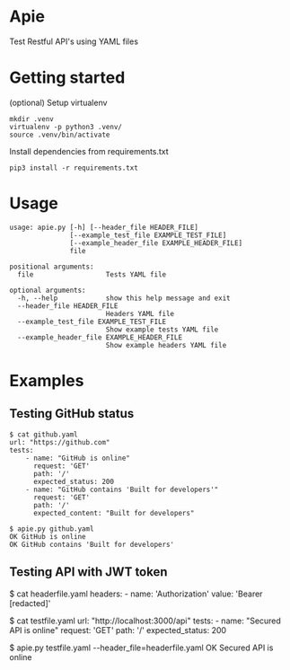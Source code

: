 # Apie
Test Restful API's using YAML files

# Getting started
(optional) Setup virtualenv
```
mkdir .venv
virtualenv -p python3 .venv/
source .venv/bin/activate
```

Install dependencies from requirements.txt
```
pip3 install -r requirements.txt
```

# Usage
```
usage: apie.py [-h] [--header_file HEADER_FILE]
               [--example_test_file EXAMPLE_TEST_FILE]
               [--example_header_file EXAMPLE_HEADER_FILE]
               file

positional arguments:
  file                  Tests YAML file

optional arguments:
  -h, --help            show this help message and exit
  --header_file HEADER_FILE
                        Headers YAML file
  --example_test_file EXAMPLE_TEST_FILE
                        Show example tests YAML file
  --example_header_file EXAMPLE_HEADER_FILE
                        Show example headers YAML file
```

# Examples
## Testing GitHub status
```
$ cat github.yaml
url: "https://github.com"
tests:
    - name: "GitHub is online"
      request: 'GET'
      path: '/'
      expected_status: 200
    - name: "GitHub contains 'Built for developers'"
      request: 'GET'
      path: '/'
      expected_content: "Built for developers"

$ apie.py github.yaml
OK GitHub is online
OK GitHub contains 'Built for developers'
```

## Testing API with JWT token
$ cat headerfile.yaml
headers:
    - name: 'Authorization'
      value: 'Bearer [redacted]'

$ cat testfile.yaml
url: "http://localhost:3000/api"
tests:
    - name: "Secured API is online"
      request: 'GET'
      path: '/'
      expected_status: 200

$ apie.py testfile.yaml --header_file=headerfile.yaml
OK Secured API is online
